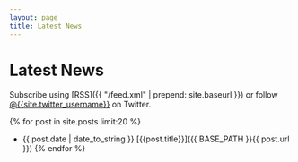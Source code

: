 ```yaml
---
layout: page
title: Latest News
---
```

# Latest News

Subscribe using [RSS]({{ "/feed.xml" | prepend: site.baseurl }}) or follow [@{{site.twitter_username}}](https://twitter.com/{{site.twitter_username}}) on Twitter.

{% for post in site.posts limit:20 %}  
* {{ post.date | date_to_string }} [{{post.title}}]({{ BASE_PATH }}{{ post.url }})
{% endfor %}  
